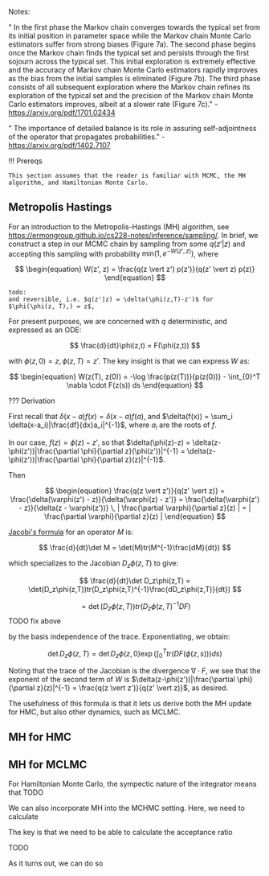 Notes:

" In the first phase the Markov chain converges towards the typical set from its initial
position in parameter space while the Markov chain Monte Carlo estimators suffer from
strong biases (Figure 7a). The second phase begins once the Markov chain finds the typical
set and persists through the first sojourn across the typical set. This initial exploration
is extremely effective and the accuracy of Markov chain Monte Carlo estimators rapidly
improves as the bias from the initial samples is eliminated (Figure 7b). The third phase
consists of all subsequent exploration where the Markov chain refines its exploration of the
typical set and the precision of the Markov chain Monte Carlo estimators improves, albeit
at a slower rate (Figure 7c)." - https://arxiv.org/pdf/1701.02434



" The importance of detailed balance is its
role in assuring self-adjointness of the operator that propagates probabilities." - https://arxiv.org/pdf/1402.7107

!!! Prereqs

    This section assumes that the reader is familiar with MCMC, the MH algorithm, and Hamiltonian Monte Carlo.

## Metropolis Hastings

For an introduction to the Metropolis-Hastings (MH) algorithm, see https://ermongroup.github.io/cs228-notes/inference/sampling/. In brief, we construct a step in our MCMC chain by sampling from some $q(z'|z)$ and accepting this sampling with probability $\mathrm{min} \big( 1,  e^{-W(z', z)}\big)$, where

$$
\begin{equation}
    W(z', z) = \frac{q(z \vert z') p(z')}{q(z' \vert z) p(z)}
\end{equation}
$$

    todo: 
    and reversible, i.e. $q(z'|z) = \delta(\phi(z,T)-z')$ for $\phi(\phi(z, T),) = z$, 
For present purposes, we are concerned with $q$ deterministic, and expressed as an ODE:


$$
\frac{d}{dt}\phi(z,t) = F(\phi(z,t))
$$

with $\phi(z,0)=z, \phi(z,T)=z'$. The key insight is that we can express $W$ as:

$$
\begin{equation} 
    W(z(T), z(0)) = -\log \frac{p(z(T))}{p(z(0))} - \int_{0}^T \nabla \cdot F(z(s)) ds
\end{equation}
$$

??? Derivation

First recall that $\delta(x-a)f(x) = \delta(x-a)f(a)$, and $\delta(f(x)) = \sum_i \delta(x-a_i)|\frac{df}{dx}a_i|^{-1}$, where $a_i$ are the roots of $f$. 

In our case, $f(z) = \phi(z)-z'$, so that $\delta(\phi(z)-z) = \delta(z-\phi(z'))|\frac{\partial \phi}{\partial z}(\phi(z'))|^{-1} = \delta(z-\phi(z'))|\frac{\partial \phi}{\partial z}(z)|^{-1}$.

Then

$$
\begin{equation}
    \frac{q(z \vert z')}{q(z' \vert z)} = \frac{\delta(\varphi(z') - z)}{\delta(\varphi(z) - z')} = \frac{\delta(\varphi(z') - z)}{\delta(z - \varphi(z'))} \, | \frac{\partial \varphi}{\partial z}(z) | = | \frac{\partial \varphi}{\partial z}(z) |
\end{equation}
$$

[Jacobi's formula](https://en.wikipedia.org/wiki/Jacobi%27s_formula) for an operator $M$ is:

$$
\frac{d}{dt}\det M = \det(M)tr(M^{-1}\frac{dM}{dt})
$$

which specializes to the Jacobian $D_z\phi(z,T)$ to give:

$$
\frac{d}{dt}\det D_z\phi(z,T) = \det(D_z\phi(z,T))tr(D_z\phi(z,T)^{-1}\frac{dD_z\phi(z,T)}{dt})
$$

$$
= \det(D_z\phi(z,T))tr(D_z\phi(z,T)^{-1}DF)
$$
TODO fix above 

by the basis independence of the trace. Exponentiating, we obtain:

$$
\det D_z\phi(z,T) = \det D_z\phi(z,0)\exp(\int_0^T tr(DF(\phi(z,s))) ds)
$$

Noting that the trace of the Jacobian is the divergence $\nabla \cdot F$, we see that the exponent of the second term of $W$ is $\delta(z-\phi(z'))|\frac{\partial \phi}{\partial z}(z)|^{-1} = \frac{q(z \vert z')}{q(z' \vert z)}$, as desired.



The usefulness of this formula is that it lets us derive both the MH update for HMC, but also other dynamics, such as MCLMC.

## MH for HMC



## MH for MCLMC

For Hamiltonian Monte Carlo, the sympectic nature of the integrator means that TODO

We can also incorporate MH into the MCHMC setting. Here, we need to calculate

The key is that we need to be able to calculate the acceptance ratio

TODO

As it turns out, we can do so